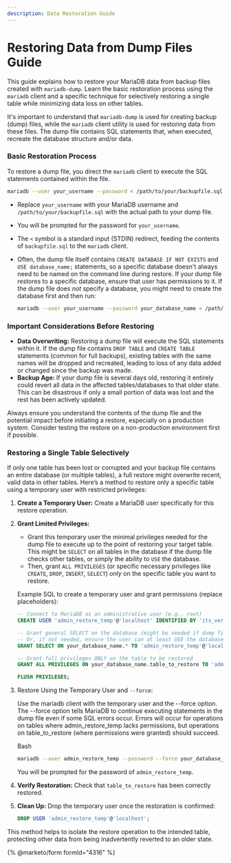 ```yaml
---
description: Data Restoration Guide
---
```


# Restoring Data from Dump Files Guide

This guide explains how to restore your MariaDB data from backup files created with `mariadb-dump`. Learn the basic restoration process using the `mariadb` client and a specific technique for selectively restoring a single table while minimizing data loss on other tables.

It's important to understand that `mariadb-dump` is used for creating backup (dump) files, while the `mariadb` client utility is used for restoring data from these files. The dump file contains SQL statements that, when executed, recreate the database structure and/or data.

### Basic Restoration Process

To restore a dump file, you direct the `mariadb` client to execute the SQL statements contained within the file.

```bash
mariadb --user your_username --password < /path/to/your/backupfile.sql
```

* Replace `your_username` with your MariaDB username and `/path/to/your/backupfile.sql` with the actual path to your dump file.
* You will be prompted for the password for `your_username`.
* The `<` symbol is a standard input (STDIN) redirect, feeding the contents of `backupfile.sql` to the `mariadb` client.
*   Often, the dump file itself contains `CREATE DATABASE IF NOT EXISTS` and `USE database_name;` statements, so a specific database doesn't always need to be named on the command line during restore. If your dump file restores to a specific database, ensure that user has permissions to it. If the dump file does _not_ specify a database, you might need to create the database first and then run:

    ```bash
    mariadb --user your_username --password your_database_name < /path/to/your/backupfile.sql
    ```

### Important Considerations Before Restoring

* **Data Overwriting:** Restoring a dump file will execute the SQL statements within it. If the dump file contains `DROP TABLE` and `CREATE TABLE` statements (common for full backups), existing tables with the same names will be dropped and recreated, leading to loss of any data added or changed since the backup was made.
* **Backup Age:** If your dump file is several days old, restoring it entirely could revert all data in the affected tables/databases to that older state. This can be disastrous if only a small portion of data was lost and the rest has been actively updated.

Always ensure you understand the contents of the dump file and the potential impact before initiating a restore, especially on a production system. Consider testing the restore on a non-production environment first if possible.

### Restoring a Single Table Selectively

If only one table has been lost or corrupted and your backup file contains an entire database (or multiple tables), a full restore might overwrite recent, valid data in other tables. Here’s a method to restore only a specific table using a temporary user with restricted privileges:

1. **Create a Temporary User:** Create a MariaDB user specifically for this restore operation.
2.  **Grant Limited Privileges:**

    * Grant this temporary user the minimal privileges needed for the dump file to execute up to the point of restoring your target table. This might be `SELECT` on all tables in the database if the dump file checks other tables, or simply the ability to `USE` the database.
    * Then, grant `ALL PRIVILEGES` (or specific necessary privileges like `CREATE`, `DROP`, `INSERT`, `SELECT`) _only_ on the specific table you want to restore.

    Example SQL to create a temporary user and grant permissions (replace placeholders):

    ```sql
    -- Connect to MariaDB as an administrative user (e.g., root)
    CREATE USER 'admin_restore_temp'@'localhost' IDENTIFIED BY 'its_very_secure_pwd';

    -- Grant general SELECT on the database (might be needed if dump file structure requires it)
    -- Or, if not needed, ensure the user can at least USE the database.
    GRANT SELECT ON your_database_name.* TO 'admin_restore_temp'@'localhost';

    -- Grant full privileges ONLY on the table to be restored
    GRANT ALL PRIVILEGES ON your_database_name.table_to_restore TO 'admin_restore_temp'@'localhost';

    FLUSH PRIVILEGES;
    ```
3.  Restore Using the Temporary User and `--force`:

    Use the mariadb client with the temporary user and the --force option. The --force option tells MariaDB to continue executing statements in the dump file even if some SQL errors occur. Errors will occur for operations on tables where admin\_restore\_temp lacks permissions, but operations on table\_to\_restore (where permissions were granted) should succeed.

    Bash

    ```bash
    mariadb --user admin_restore_temp --password --force your_database_name < /path/to/your/fulldumpfile.sql
    ```

    You will be prompted for the password of `admin_restore_temp`.
4. **Verify Restoration:** Check that `table_to_restore` has been correctly restored.
5.  **Clean Up:** Drop the temporary user once the restoration is confirmed:

    ```sql
    DROP USER 'admin_restore_temp'@'localhost';
    ```

This method helps to isolate the restore operation to the intended table, protecting other data from being inadvertently reverted to an older state.

{% @marketo/form formId="4316" %}
